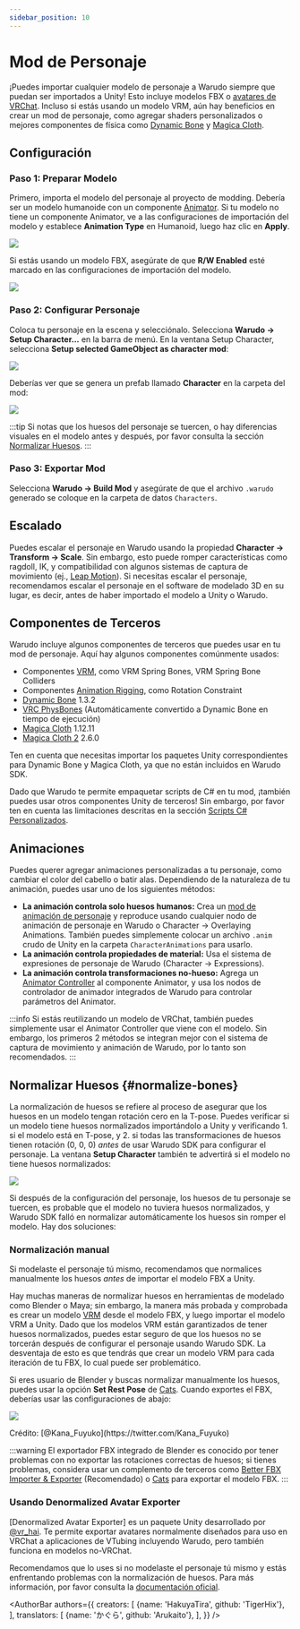 ```yaml
---
sidebar_position: 10
---
```


# Mod de Personaje

¡Puedes importar cualquier modelo de personaje a Warudo siempre que puedan ser importados a Unity! Esto incluye modelos FBX o [avatares de VRChat](https://booth.pm/en/search/avatar?tags%5B%5D=3D+Character). Incluso si estás usando un modelo VRM, aún hay beneficios en crear un mod de personaje, como agregar shaders personalizados o mejores componentes de física como [Dynamic Bone](https://assetstore.unity.com/packages/tools/animation/dynamic-bone-16743) y [Magica Cloth](https://assetstore.unity.com/packages/tools/physics/magica-cloth-160144).

## Configuración

### Paso 1: Preparar Modelo

Primero, importa el modelo del personaje al proyecto de modding. Debería ser un modelo humanoide con un componente [Animator](https://docs.unity3d.com/ScriptReference/Animator.html). Si tu modelo no tiene un componente Animator, ve a las configuraciones de importación del modelo y establece **Animation Type** en Humanoid, luego haz clic en **Apply**.

![](/doc-img/en-character-mod-1.webp)

Si estás usando un modelo FBX, asegúrate de que **R/W Enabled** esté marcado en las configuraciones de importación del modelo.

![](/doc-img/en-character-mod-2.webp)

### Paso 2: Configurar Personaje

Coloca tu personaje en la escena y selecciónalo. Selecciona **Warudo → Setup Character...** en la barra de menú. En la ventana Setup Character, selecciona **Setup selected GameObject as character mod**:

![](/doc-img/en-character-mod-3.webp)

Deberías ver que se genera un prefab llamado **Character** en la carpeta del mod:

![](/doc-img/en-character-mod-4.webp)

:::tip
Si notas que los huesos del personaje se tuercen, o hay diferencias visuales en el modelo antes y después, por favor consulta la sección [Normalizar Huesos](#normalize-bones).
:::

### Paso 3: Exportar Mod

Selecciona **Warudo → Build Mod** y asegúrate de que el archivo `.warudo` generado se coloque en la carpeta de datos `Characters`.

## Escalado

Puedes escalar el personaje en Warudo usando la propiedad **Character → Transform → Scale**. Sin embargo, esto puede romper características como ragdoll, IK, y compatibilidad con algunos sistemas de captura de movimiento (ej., [Leap Motion](../mocap/leap-motion)). Si necesitas escalar el personaje, recomendamos escalar el personaje en el software de modelado 3D en su lugar, es decir, antes de haber importado el modelo a Unity o Warudo.

## Componentes de Terceros

Warudo incluye algunos componentes de terceros que puedes usar en tu mod de personaje. Aquí hay algunos componentes comúnmente usados:

* Componentes [VRM](https://vrm.dev/en/univrm/), como VRM Spring Bones, VRM Spring Bone Colliders
* Componentes [Animation Rigging](https://docs.unity3d.com/Packages/com.unity.animation.rigging@latest), como Rotation Constraint
* [Dynamic Bone](https://assetstore.unity.com/packages/tools/animation/dynamic-bone-16743) 1.3.2
* [VRC PhysBones](https://docs.vrchat.com/docs/physbones) (Automáticamente convertido a Dynamic Bone en tiempo de ejecución)
* [Magica Cloth](https://assetstore.unity.com/packages/tools/physics/magica-cloth-160144) 1.12.11
* [Magica Cloth 2](https://assetstore.unity.com/packages/tools/physics/magica-cloth-2-242307) 2.6.0

Ten en cuenta que necesitas importar los paquetes Unity correspondientes para Dynamic Bone y Magica Cloth, ya que no están incluidos en Warudo SDK.

Dado que Warudo te permite empaquetar scripts de C# en tu mod, ¡también puedes usar otros componentes Unity de terceros! Sin embargo, por favor ten en cuenta las limitaciones descritas en la sección [Scripts C# Personalizados](mod-sdk#custom-scripts).

## Animaciones

Puedes querer agregar animaciones personalizadas a tu personaje, como cambiar el color del cabello o batir alas. Dependiendo de la naturaleza de tu animación, puedes usar uno de los siguientes métodos:

* **La animación controla solo huesos humanos:** Crea un [mod de animación de personaje](character-animation-mod) y reproduce usando cualquier nodo de animación de personaje en Warudo o Character → Overlaying Animations. También puedes simplemente colocar un archivo `.anim` crudo de Unity en la carpeta `CharacterAnimations` para usarlo.
* **La animación controla propiedades de material:** Usa el sistema de expresiones de personaje de Warudo (Character → Expressions).
* **La animación controla transformaciones no-hueso:** Agrega un [Animator Controller](https://docs.unity3d.com/Manual/class-AnimatorController.html) al componente Animator, y usa los nodos de controlador de animador integrados de Warudo para controlar parámetros del Animator.

:::info
Si estás reutilizando un modelo de VRChat, también puedes simplemente usar el Animator Controller que viene con el modelo. Sin embargo, los primeros 2 métodos se integran mejor con el sistema de captura de movimiento y animación de Warudo, por lo tanto son recomendados.
:::

## Normalizar Huesos {#normalize-bones}

La normalización de huesos se refiere al proceso de asegurar que los huesos en un modelo tengan rotación cero en la T-pose. Puedes verificar si un modelo tiene huesos normalizados importándolo a Unity y verificando 1. si el modelo está en T-pose, y 2. si todas las transformaciones de huesos tienen rotación (0, 0, 0) _antes_ de usar Warudo SDK para configurar el personaje. La ventana **Setup Character** también te advertirá si el modelo no tiene huesos normalizados:

![](/doc-img/en-mod-11.png)

Si después de la configuración del personaje, los huesos de tu personaje se tuercen, es probable que el modelo no tuviera huesos normalizados, y Warudo SDK falló en normalizar automáticamente los huesos sin romper el modelo. Hay dos soluciones:

### Normalización manual

Si modelaste el personaje tú mismo, recomendamos que normalices manualmente los huesos _antes_ de importar el modelo FBX a Unity.

Hay muchas maneras de normalizar huesos en herramientas de modelado como Blender o Maya; sin embargo, la manera más probada y comprobada es crear un modelo [VRM](https://vrm.dev/en/univrm/) desde el modelo FBX, y luego importar el modelo VRM a Unity. Dado que los modelos VRM están garantizados de tener huesos normalizados, puedes estar seguro de que los huesos no se torcerán después de configurar el personaje usando Warudo SDK. La desventaja de esto es que tendrás que crear un modelo VRM para cada iteración de tu FBX, lo cual puede ser problemático.

Si eres usuario de Blender y buscas normalizar manualmente los huesos, puedes usar la opción **Set Rest Pose** de [Cats](https://github.com/absolute-quantum/cats-blender-plugin). Cuando exportes el FBX, deberías usar las configuraciones de abajo:

![](/doc-img/en-mod-15.png)
<p class="img-desc">Crédito: [@Kana_Fuyuko](https://twitter.com/Kana_Fuyuko)</p>

:::warning
El exportador FBX integrado de Blender es conocido por tener problemas con no exportar las rotaciones correctas de huesos; si tienes problemas, considera usar un complemento de terceros como [Better FBX Importer & Exporter](https://blendermarket.com/products/better-fbx-importer--exporter) (Recomendado) o [Cats](https://github.com/absolute-quantum/cats-blender-plugin) para exportar el modelo FBX.
:::

### Usando Denormalized Avatar Exporter

[Denormalized Avatar Exporter] es un paquete Unity desarrollado por [@vr_hai](https://x.com/vr_hai). Te permite exportar avatares normalmente diseñados para uso en VRChat a aplicaciones de VTubing incluyendo Warudo, pero también funciona en modelos no-VRChat.

Recomendamos que lo uses si no modelaste el personaje tú mismo y estás enfrentando problemas con la normalización de huesos. Para más información, por favor consulta la [documentación oficial](https://docs.hai-vr.dev/docs/products/denormalized-avatar-exporter#usage-in-warudo).

<AuthorBar authors={{
  creators: [
    {name: 'HakuyaTira', github: 'TigerHix'},
  ],  translators: [
    {name: 'かぐら', github: 'Arukaito'},
  ],
}} />
